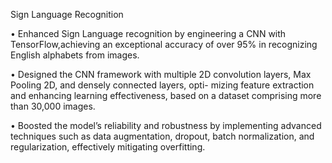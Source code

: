 Sign Language Recognition 

• Enhanced Sign Language recognition by engineering a CNN with TensorFlow,achieving an exceptional accuracy of over 95% in recognizing English alphabets from images.

• Designed the CNN framework with multiple 2D convolution layers, Max Pooling 2D, and densely connected layers, opti- mizing feature extraction and enhancing learning effectiveness, based on a dataset comprising more than 30,000 images.

• Boosted the model’s reliability and robustness by implementing advanced techniques such as data augmentation, dropout, batch normalization, and regularization, effectively mitigating overfitting.
